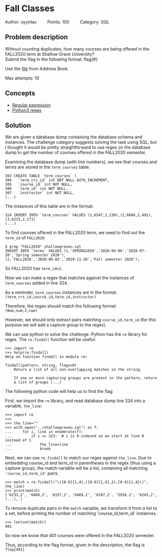 # Fall Classes
Author: syyntax &nbsp;&nbsp;&nbsp;&nbsp;&nbsp;&nbsp;&nbsp;
Points: 100 &nbsp;&nbsp;&nbsp;&nbsp;&nbsp;&nbsp;&nbsp;
Category: SQL

## Problem description

Without counting duplicates, how many courses are being offered in the FALL2020
term at Shallow Grave University? \
Submit the flag in the following format:
flag{#}

Use the [file](https://tinyurl.com/yxv5qbla) from Address Book.

Max attempts: 10

## Concepts
* [Regular expression](https://en.wikipedia.org/wiki/Regular_expression)
* [Python3 regex](https://docs.python.org/3/howto/regex.html)

## Solution

We are given a database dump containing the database schema and instances.
The challenge category suggests solving the task using SQL, but I thought it would
be pretty straightforward to use regex on the database dump to get the number of courses
offered in the FALL2020 semester.

Examining the database dump (with line numbers), we see that courses and terms are stored in the
`term_courses` table:

```
303 CREATE TABLE `term_courses` (
304   `term_crs_id` int NOT NULL AUTO_INCREMENT,
305   `course_id` int NOT NULL,
306   `term_id` int NOT NULL,
307   `instructor` int NOT NULL,
(...)
```

The instances of this table are in the format:
```
324 INSERT INTO `term_courses` VALUES (1,6547,1,130),(2,6804,1,491),(3,6233,2,171)
(...)
```

To find courses offered in the FALL2020 term, we need to find out the `term_id`
of `FALL2020`.

```
$ grep "FALL2020" shallowgraveu.sql
INSERT INTO `terms` VALUES (1,'SPRING2020','2020-04-06','2020-07-20','Spring semester 2020'),
(2,'FALL2020','2020-08-03','2020-11-20','Fall semester 2020');
```

So FALL2020 has `term_id=2`.

Now we can make a regex that matches against the instances of `term_courses` added
in line 324.

As a reminder, `term_courses` instances are in the format: \
`(term_crs_id,course_id,term_id,instructor)`

Therefore, the regex should match the following format: \
`(Num,num,2,num)`

However, we should only extract pairs matching `course_id,term_id` (for this
purpose we will add a capture group to the regex).

We can use python to solve the challenge. Python has the `re` library for regex.
The `re.findall` function will be useful:

```
>>> import re
>>> help(re.findall)
Help on function findall in module re:

findall(pattern, string, flags=0)
    Return a list of all non-overlapping matches in the string.

    If one or more capturing groups are present in the pattern, return
    a list of groups (...)
```

The following python code will help us to find the flag:

First, we import the `re` library, and read database dump line 324 into a variable, `the_line`:
```
>>> import re
>>>
>>> the_line=""
>>> with open("../shallowgraveu.sql") as f:
...     for i, line in enumerate(f):
...         if i == 323:  # i is 0-indexed so we start at line 0 instead of 1
...             the_line=line
...             break
```

Next, we can use `re.findall` to match our regex against `the_line`.
Due to embedding course_id and term_id in parentheses in the regex (thus using a capture group),
the match variable will be a list, containing all matching `'course_id,term_id'` pairs.
```
>>> match = re.findall("\([0-9]{1,4},([0-9]{1,4},2),[0-9]{1,4}\)", the_line)
>>> print(match)
['6233,2', '6468,2', '6157,2', '6469,2', '6187,2', '5936,2', '6243,2', (...), ]
```

To remove duplicate pairs in the `match` variable, we transform it from a list to a set,
before printing the number of matching 'course_id,term_id' instances.

```
>>> len(set(match))
401
```

So now we know that 401 courses were offered in the FALL2020 semester.

Thus, according to the flag format, given in the description, the flag is \
`flag{401}`
